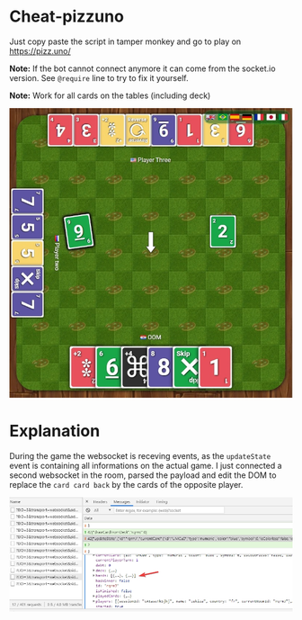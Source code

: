 # Cheat-pizzuno
Just copy paste the script in tamper monkey and go to play on https://pizz.uno/

**Note:** If the bot cannot connect anymore it can come from the socket.io version. See `@require` line to try to fix it yourself.

**Note:** Work for all cards on the tables (including deck)

![alt text](https://github.com/oom-/cheat-pizzuno/blob/main/screenshoot2.jpg?raw=true)

# Explanation
During the game the websocket is receving events, as the `updateState` event is containing all informations on the actual game. I just connected a second websocket in the room, parsed the payload and edit the DOM to replace the `card card back` by the cards of the opposite player.

![alt text](https://github.com/oom-/cheat-pizzuno/blob/main/why.jpg?raw=true)
